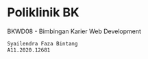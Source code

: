 # Poliklinik BK

BKWD08 - Bimbingan Karier Web Development

```bash
Syailendra Faza Bintang
A11.2020.12681
```
